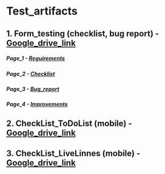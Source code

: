 # Test_artifacts
## 1. Form_testing (checklist, bug report) - [Google_drive_link](https://docs.google.com/spreadsheets/d/1xVKKCi8WkRut7tdMotrquMwcw4Z9s21pp8t8-PSUWyY/edit?usp=share_link)

##### Page_1 - [Reguirements](https://docs.google.com/spreadsheets/d/1xVKKCi8WkRut7tdMotrquMwcw4Z9s21pp8t8-PSUWyY/edit#gid=74167080)
##### Page_2 - [Checklist](https://docs.google.com/spreadsheets/d/1xVKKCi8WkRut7tdMotrquMwcw4Z9s21pp8t8-PSUWyY/edit#gid=0)
##### Page_3 - [Bug_report](https://docs.google.com/spreadsheets/d/1xVKKCi8WkRut7tdMotrquMwcw4Z9s21pp8t8-PSUWyY/edit#gid=767737505)
##### Page_4 - [Improvements](https://docs.google.com/spreadsheets/d/1xVKKCi8WkRut7tdMotrquMwcw4Z9s21pp8t8-PSUWyY/edit#gid=291165808)

## 2. CheckList_ToDoList (mobile) - [Google_drive_link](https://docs.google.com/spreadsheets/d/1BqyJNhwu6oIo_g8hqIJfajTHuacENMKVQMvvRRf_Ww4/edit?usp=share_link)

## 3. CheckList_LiveLinnes (mobile) - [Google_drive_link](https://docs.google.com/spreadsheets/d/1VMZLz-aOMEeTr8qKdgmAhSEB3M8qtNta1-95IQaBFd0/edit?usp=share_link)
